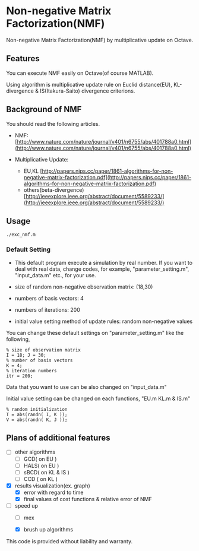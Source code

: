 # Non-negative Matrix Factorization(NMF)

Non-negative Matrix Factorization(NMF) by multiplicative update on Octave.

## Features

You can execute NMF easily on Octave(of course MATLAB).

Using algorithm is multiplicative update rule on Euclid distance(EU), 
KL-divergence & IS(Itakura-Saito) divergence criterions.


## Background of NMF

You should read the following articles.

* NMF:
[http://www.nature.com/nature/journal/v401/n6755/abs/401788a0.html](http://www.nature.com/nature/journal/v401/n6755/abs/401788a0.html)

* Multiplicative Update: 
	- EU,KL [http://papers.nips.cc/paper/1861-algorithms-for-non-negative-matrix-factorization.pdf](http://papers.nips.cc/paper/1861-algorithms-for-non-negative-matrix-factorization.pdf)
	- others(beta-divergence) [http://ieeexplore.ieee.org/abstract/document/5589233/](http://ieeexplore.ieee.org/abstract/document/5589233/)


## Usage

`./exc_nmf.m`

### Default Setting

* This default program execute a simulation by real number. If you want to deal with real data, change 
codes, for example, "parameter_setting.m", "input_data.m" etc., for your use.

* size of random non-negative observation matrix: (18,30)

* numbers of basis vectors: 4

* numbers of iterations: 200

* initial value setting method of update rules: random non-negative values

You can change these default settings on "parameter_setting.m" like the following,

```
% size of observation matrix
I = 18; J = 30; 
% number of basis vectors
K = 4; 
% iteration numbers
itr = 200; 
```

Data that you want to use can be also changed on "input_data.m"

Initial value setting can be changed on each functions, "EU.m KL.m & IS.m"

```
% random initialization
T = abs(randn( I, K ));
V = abs(randn( K, J ));
```

## Plans of additional features

- [ ] other algorithms
	- [ ] GCD( on EU )
	- [ ] HALS( on EU )
	- [ ] sBCD( on KL & IS )
	- [ ] CCD ( on KL )

- [x] results visualization(ex. graph)
	- [x] error with regard to time
	- [x] final values of cost functions & relative error of NMF

- [ ] speed up
	- [ ] mex 
	- [x] brush up algorithms


This code is provided without liability and warranty.